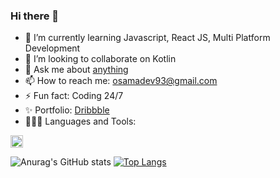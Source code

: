 ### Hi there 👋


<!--**osamafa93/osamafa93** is a ✨ _special_ ✨ repository because its `README.md` (this file) appears on your GitHub profile.-->
<!-- [![Top Langs](https://github-readme-stats.vercel.app/api/top-langs/?username=osamafa93&layout=compact)](https://github.com/anuraghazra/github-readme-stats) -->
<!--Here are some ideas to get you started:-->
<!-- - 🤔 I’m looking for help with ...-->
<!-- -🔭 I’m currently working on ... -->
<!-- - 😄 Pronouns: ...-->
- 🌱 I’m currently learning Javascript, React JS, Multi Platform Development
- 👯 I’m looking to collaborate on Kotlin
- 💬 Ask me about [anything](https://github.com/osamafa93/osamafa93/issues)
- 📫 How to reach me: osamadev93@gmail.com
- ⚡ Fun fact: Coding 24/7
- ✨ Portfolio: [Dribbble](https://dribbble.com/osamafa93)
- 👨🏽‍💻 Languages and Tools: 

<code><img height="20" src="https://upload.wikimedia.org/wikipedia/commons/9/9a/Laravel.svg"></code>

![Anurag's GitHub stats](https://github-readme-stats.vercel.app/api?username=osamafa93&show_icons=true&theme=radical)
[![Top Langs](https://github-readme-stats.vercel.app/api/top-langs/?username=osamafa93&layout=demo)](https://github.com/anuraghazra/github-readme-stats)





